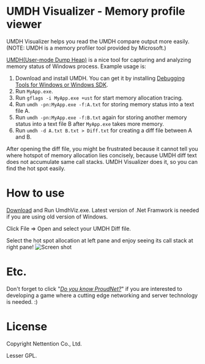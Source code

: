 # UMDH Visualizer - Memory profile viewer
UMDH Visualizer helps you read the UMDH compare output more easily.
(NOTE: UMDH is a memory profiler tool provided by Microsoft.)

[UMDH(User-mode Dump Heap)](http://code.logos.com/blog/2009/04/how_to_use_umdh_to_find_native_memory_leaks.html) is a nice tool for capturing and 
analyzing memory status of Windows process. Example usage is:

1. Download and install UMDH. You can get it by installing [Debugging Tools for Windows or Windows SDK](https://msdn.microsoft.com/en-us/library/windows/hardware/ff551063%28v=vs.85%29.aspx?f=255&MSPPError=-2147217396).
1. Run `MyApp.exe`.
2. Run `gflags -i MyApp.exe +ust` for start memory allocation tracing.
3. Run `umdh -pn:MyApp.exe -f:A.txt` for storing memory status into a text file A.
4. Run `umdh -pn:MyApp.exe -f:B.txt` again for storing another memory status into a text file B after `MyApp.exe` takes more memory.
5. Run `umdh -d A.txt B.txt > Diff.txt` for creating a diff file between A and B.

After opening the diff file, you might be frustrated because it cannot tell you where hotspot of memory allocation lies concisely, because UMDH diff text does not accumulate same call stacks. UMDH Visualizer does it, so you can find the hot spot easily.

How to use
==========
[Download](https://github.com/Nettention/UmdhViz/releases) and Run UmdhViz.exe. Latest version of .Net Framwork is needed if you are using old version of Windows.

Click File => Open and select your UMDH Diff file.

Select the hot spot allocation at left pane and enjoy seeing its call stack at right pane!
![Screen shot](http://i.imgur.com/1WV3cBB.png)

Etc.
=======
Don't forget to click "[*Do you know ProudNet?*](http://www.nettention.com)" if you are interested to developing a game where a cutting edge networking and server technology is needed. :)

License 
========
Copyright Nettention Co., Ltd.

Lesser GPL.

